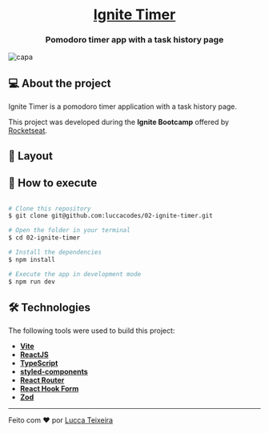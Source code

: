 <h1 align="center">
    <a href="#" alt="site do ecoleta">Ignite Timer</a>
</h1>

<h3 align="center">
    Pomodoro timer app with a task history page
</h3>

![capa](https://user-images.githubusercontent.com/25440144/235326297-558ec856-6969-48af-9a08-3419f4a47a63.png)

## 💻 About the project

Ignite Timer is a pomodoro timer application with a task history page.


This project was developed during the **Ignite Bootcamp** offered by [Rocketseat](https://www.rocketseat.com.br/).

## 🎨 Layout



## 🧭 How to execute

```bash

# Clone this repository
$ git clone git@github.com:luccacodes/02-ignite-timer.git

# Open the folder in your terminal
$ cd 02-ignite-timer

# Install the dependencies
$ npm install

# Execute the app in development mode
$ npm run dev
```


## 🛠 Technologies

The following tools were used to build this project:

-   **[Vite](https://github.com/ReactTraining/react-router/tree/master/packages/react-router-dom)**
-   **[ReactJS](https://react-icons.github.io/react-icons/)**
-   **[TypeScript](https://www.typescriptlang.org/)**
-   **[styled-components](https://styled-components.com/)**
-   **[React Router](https://reactrouter.com/en/main)**
-   **[React Hook Form](https://react-hook-form.com/)**
-   **[Zod](https://zod.dev/)**

---

Feito com ❤️ por [Lucca Teixeira](https://www.linkedin.com/in/luccateixeira/)
